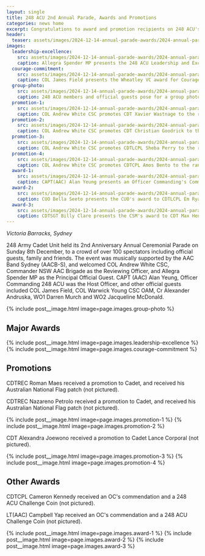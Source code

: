 ```yaml
---
layout: single
title: 248 ACU 2nd Annual Parade, Awards and Promotions
categories: news home
excerpt: Congratulations to award and promotion recipients on 248 ACU's Annual Ceremonial Parade for 2024. 
header:
  teaser: assets/images/2024-12-14-annual-parade-awards/2024-annual-parade-0.jpg
images:
  leadership-excellence:
    src: assets/images/2024-12-14-annual-parade-awards/2024-annual-parade-1.jpg
    caption: Allegra Spender MP presents the 248 ACU Leadership and Excellence Award jointly to CDTSGT Billy Clare and CDTLCPL Em Ryan
  courage-commitment:
    src: assets/images/2024-12-14-annual-parade-awards/2024-annual-parade-2.jpg
    caption: COL James Field presents the Wheatley VC award for Courage and Commitment to CDTCPL Amelia Moar
  group-photo:
    src: assets/images/2024-12-14-annual-parade-awards/2024-annual-parade-3.jpg
    caption: 248 ACU members and official guests pose for a group photo
  promotion-1:
    src: assets/images/2024-12-14-annual-parade-awards/2024-annual-parade-4.jpg
    caption: COL Andrew White CSC promotes CDT Xavier Wastnage to the rank of Cadet Lance Corporal
  promotion-2:
    src: assets/images/2024-12-14-annual-parade-awards/2024-annual-parade-5.jpg
    caption: COL Andrew White CSC promotes CDT Christian Goodrick to the rank of Cadet Lance Corporal
  promotion-3:
    src: assets/images/2024-12-14-annual-parade-awards/2024-annual-parade-6.jpg
    caption: COL Andrew White CSC promotes CDTLCPL Sheba Perry to the rank of Cadet Corporal
  promotion-4:
    src: assets/images/2024-12-14-annual-parade-awards/2024-annual-parade-7.jpg
    caption: COL Andrew White CSC promotes CDTCPL Amos Bento to the rank of Cadet Sergeant
  award-1:
    src: assets/images/2024-12-14-annual-parade-awards/2024-annual-parade-9.jpg
    caption: CAPT(AAC) Alan Yeung presents an Officer Commanding's Commendation to CUO Bella Seeto
  award-2:
    src: assets/images/2024-12-14-annual-parade-awards/2024-annual-parade-10.jpg
    caption: CUO Bella Seeto presents the CUO's award to CDTLCPL Em Ryan
  award-3:
    src: assets/images/2024-12-14-annual-parade-awards/2024-annual-parade-11.jpg
    caption: CDTSGT Billy Clare presents the CSM's award to CDT Max Henman 
---
```


_Victoria Barracks, Sydney_


248 Army Cadet Unit held its 2nd Anniversary Annual Ceremonial Parade on Sunday 8th December, to a crowd of over 100 spectators including official guests, family and friends. The event was musically supported by the AAC Band Sydney (AACB-S), and welcomed COL Andrew White CSC, Commander NSW AAC Brigade as the Reviewing Officer, and Allegra Spender MP as the Principal Official Guest. CAPT (AAC) Alan Yeung, Officer Commanding 248 ACU was the Host Officer, and other official guests included COL James Field, COL Warwick Young CSC OAM, Cr Alexander Andruska, WO1 Darren Murch and WO2 Jacqueline McDonald. 

{% include post__image.html image=page.images.group-photo %}

## Major Awards 

{% include post__image.html image=page.images.leadership-excellence %}
{% include post__image.html image=page.images.courage-commitment %}

## Promotions 

CDTREC Roman Maes received a promotion to Cadet, and received his Australian National Flag patch (not pictured). 

CDTREC Nazareno Petrolo received a promotion to Cadet, and received his Australian National Flag patch (not pictured). 

{% include post__image.html image=page.images.promotion-1 %}
{% include post__image.html image=page.images.promotion-2 %}

CDT Alexandra Joewono received a promotion to Cadet Lance Corporal (not pictured). 

{% include post__image.html image=page.images.promotion-3 %}
{% include post__image.html image=page.images.promotion-4 %}

## Other Awards 

CDTCPL Cameron Kennedy received an OC's commendation and a 248 ACU Challenge Coin (not pictured).

LT(AAC) Campbell Yap received an OC's commendation and a 248 ACU Challenge Coin (not pictured).

{% include post__image.html image=page.images.award-1 %}
{% include post__image.html image=page.images.award-2 %}
{% include post__image.html image=page.images.award-3 %}
